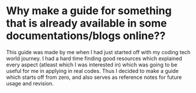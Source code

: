 # Why make a guide for something that is already available in some documentations/blogs online??

This guide was made by me when I had just started off with my coding tech world journey. I had a hard time finding good resources which explained every aspect (atleast which I was interested in) which was going to be useful for me in applying in real codes. 
Thus I decided to make a guide which starts off from zero, and also serves as reference notes for future usage and revision.
